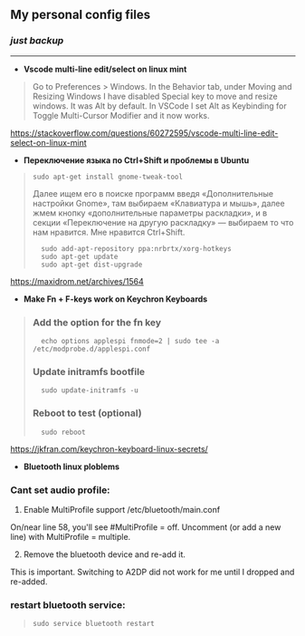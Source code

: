 ## My personal config files
### ***just backup***


___
- **Vscode multi-line edit/select on linux mint**

> Go to Preferences > Windows. In the Behavior tab, under Moving and Resizing Windows I have disabled Special key to move and resize windows. It was Alt by default. In VSCode I set Alt as Keybinding for Toggle Multi-Cursor Modifier and it now works.

https://stackoverflow.com/questions/60272595/vscode-multi-line-edit-select-on-linux-mint


- **Переключение языка по Ctrl+Shift и проблемы в Ubuntu**
>
>     sudo apt-get install gnome-tweak-tool
>
> Далее ищем его в поиске программ введя «Дополнительные настройки Gnome»,
> там выбираем «Клавиатура и мышь»,
> далее жмем кнопку «дополнительные параметры раскладки»,
> и в секции «Переключение на другую раскладку» — выбираем то что нам нравится. Мне нравится Ctrl+Shift.
>
>       sudo add-apt-repository ppa:nrbrtx/xorg-hotkeys
>       sudo apt-get update
>       sudo apt-get dist-upgrade

https://maxidrom.net/archives/1564

- **Make Fn + F-keys work on Keychron Keyboards**
> ### Add the option for the fn key
>       echo options applespi fnmode=2 | sudo tee -a /etc/modprobe.d/applespi.conf
> ### Update initramfs bootfile
>       sudo update-initramfs -u
> ### Reboot to test (optional)
>       sudo reboot

https://jkfran.com/keychron-keyboard-linux-secrets/


- **Bluetooth linux ploblems**

### Cant set audio profile:

  1. Enable MultiProfile support /etc/bluetooth/main.conf

On/near line 58, you'll see #MultiProfile = off. Uncomment (or add a new line) with MultiProfile = multiple.

  2. Remove the bluetooth device and re-add it.

This is important. Switching to A2DP did not work for me until I dropped and re-added.


### restart bluetooth service:

>     sudo service bluetooth restart